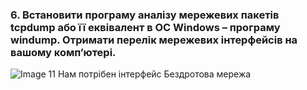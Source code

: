 ### 6. Встановити програму аналізу мережевих пакетів tcpdump або її еквівалент в ОС Windows – програму windump. Отримати перелік мережевих інтерфейсів на вашому комп’ютері.
![Image 11](https://i.ibb.co/9b223ck/2023-12-12-035427233.png)
Нам потрібен інтерфейс Бездротова мережа
